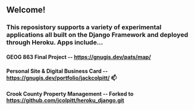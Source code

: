 ## Welcome!

### This reposistory supports a variety of experimental applications all built on the Django Framework and deployed through Heroku. Apps include...

#### GEOG 863 Final Project -- https://gnugis.dev/pats/map/

#### Personal Site & Digital Business Card -- https://gnugis.dev/portfolio/jackcolpitt/ 📫

#### Crook County Property Management -- Forked to https://github.com/jcolpitt/heroku_django.git
